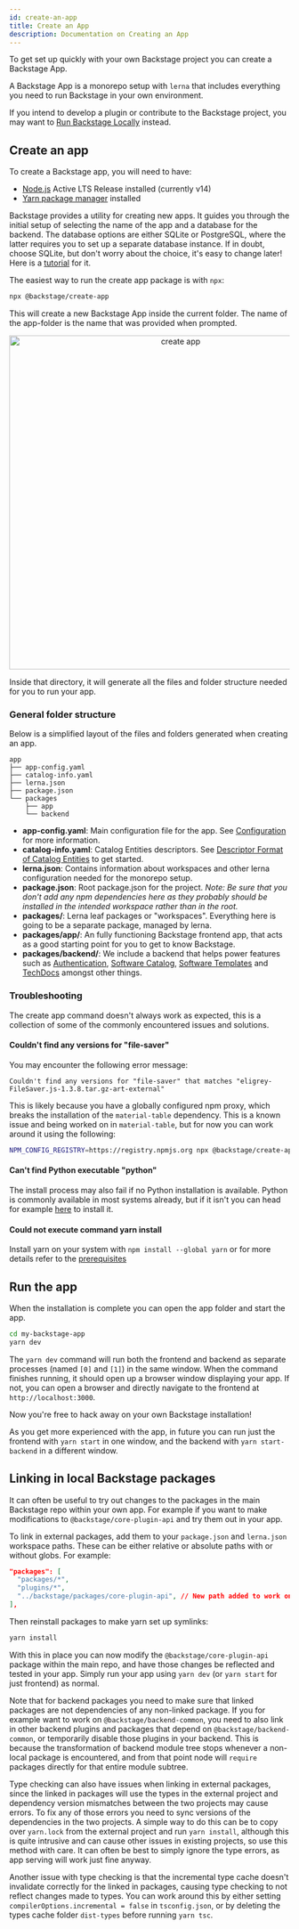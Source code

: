 ```yaml
---
id: create-an-app
title: Create an App
description: Documentation on Creating an App
---
```


To get set up quickly with your own Backstage project you can create a Backstage
App.

A Backstage App is a monorepo setup with `lerna` that includes everything you
need to run Backstage in your own environment.

If you intend to develop a plugin or contribute to the Backstage project, you
may want to [Run Backstage Locally](./running-backstage-locally.md) instead.

## Create an app

To create a Backstage app, you will need to have:
- [Node.js](https://nodejs.org/en/download/) Active LTS Release installed
(currently v14) 
- [Yarn package manager](https://yarnpkg.com/getting-started/install) installed 

Backstage provides a utility for creating new apps. It guides you through the
initial setup of selecting the name of the app and a database for the backend.
The database options are either SQLite or PostgreSQL, where the latter requires
you to set up a separate database instance. If in doubt, choose SQLite, but
don't worry about the choice, it's easy to change later! Here is a
[tutorial](../tutorials/switching-sqlite-postgres.md) for it.

The easiest way to run the create app package is with `npx`:

```bash
npx @backstage/create-app
```

This will create a new Backstage App inside the current folder. The name of the
app-folder is the name that was provided when prompted.

<p align='center'>
  <img src='../assets/getting-started/create-app_output.png' width='600' alt='create app'>
</p>

Inside that directory, it will generate all the files and folder structure
needed for you to run your app.

### General folder structure

Below is a simplified layout of the files and folders generated when creating an
app.

```
app
├── app-config.yaml
├── catalog-info.yaml
├── lerna.json
├── package.json
└── packages
    ├── app
    └── backend
```

- **app-config.yaml**: Main configuration file for the app. See
  [Configuration](https://backstage.io/docs/conf/) for more information.
- **catalog-info.yaml**: Catalog Entities descriptors. See
  [Descriptor Format of Catalog Entities](https://backstage.io/docs/features/software-catalog/descriptor-format)
  to get started.
- **lerna.json**: Contains information about workspaces and other lerna
  configuration needed for the monorepo setup.
- **package.json**: Root package.json for the project. _Note: Be sure that you
  don't add any npm dependencies here as they probably should be installed in
  the intended workspace rather than in the root._
- **packages/**: Lerna leaf packages or "workspaces". Everything here is going
  to be a separate package, managed by lerna.
- **packages/app/**: An fully functioning Backstage frontend app, that acts as a
  good starting point for you to get to know Backstage.
- **packages/backend/**: We include a backend that helps power features such as
  [Authentication](https://backstage.io/docs/auth/),
  [Software Catalog](https://backstage.io/docs/features/software-catalog/software-catalog-overview),
  [Software Templates](https://backstage.io/docs/features/software-templates/software-templates-index)
  and [TechDocs](https://backstage.io/docs/features/techdocs/techdocs-overview)
  amongst other things.

### Troubleshooting

The create app command doesn't always work as expected, this is a collection of
some of the commonly encountered issues and solutions.

#### Couldn't find any versions for "file-saver"

You may encounter the following error message:

```text
Couldn't find any versions for "file-saver" that matches "eligrey-FileSaver.js-1.3.8.tar.gz-art-external"
```

This is likely because you have a globally configured npm proxy, which breaks
the installation of the `material-table` dependency. This is a known issue and
being worked on in `material-table`, but for now you can work around it using
the following:

```bash
NPM_CONFIG_REGISTRY=https://registry.npmjs.org npx @backstage/create-app
```

#### Can't find Python executable "python"

The install process may also fail if no Python installation is available. Python
is commonly available in most systems already, but if it isn't you can head for
example [here](https://www.python.org/downloads/) to install it.

#### Could not execute command yarn install

Install yarn on your system with `npm install --global yarn` or for more details
refer to the
[prerequisites](https://backstage.io/docs/getting-started/running-backstage-locally#prerequisites)

## Run the app

When the installation is complete you can open the app folder and start the app.

```bash
cd my-backstage-app
yarn dev
```

The `yarn dev` command will run both the frontend and backend as separate
processes (named `[0]` and `[1]`) in the same window. When the command finishes
running, it should open up a browser window displaying your app. If not, you can
open a browser and directly navigate to the frontend at `http://localhost:3000`.

Now you're free to hack away on your own Backstage installation!

As you get more experienced with the app, in future you can run just the
frontend with `yarn start` in one window, and the backend with
`yarn start-backend` in a different window.

## Linking in local Backstage packages

It can often be useful to try out changes to the packages in the main Backstage
repo within your own app. For example if you want to make modifications to
`@backstage/core-plugin-api` and try them out in your app.

To link in external packages, add them to your `package.json` and `lerna.json`
workspace paths. These can be either relative or absolute paths with or without
globs. For example:

```json
"packages": [
  "packages/*",
  "plugins/*",
  "../backstage/packages/core-plugin-api", // New path added to work on @backstage/core-plugin-api
],
```

Then reinstall packages to make yarn set up symlinks:

```bash
yarn install
```

With this in place you can now modify the `@backstage/core-plugin-api` package
within the main repo, and have those changes be reflected and tested in your
app. Simply run your app using `yarn dev` (or `yarn start` for just frontend) as
normal.

Note that for backend packages you need to make sure that linked packages are
not dependencies of any non-linked package. If you for example want to work on
`@backstage/backend-common`, you need to also link in other backend plugins and
packages that depend on `@backstage/backend-common`, or temporarily disable
those plugins in your backend. This is because the transformation of backend
module tree stops whenever a non-local package is encountered, and from that
point node will `require` packages directly for that entire module subtree.

Type checking can also have issues when linking in external packages, since the
linked in packages will use the types in the external project and dependency
version mismatches between the two projects may cause errors. To fix any of
those errors you need to sync versions of the dependencies in the two projects.
A simple way to do this can be to copy over `yarn.lock` from the external
project and run `yarn install`, although this is quite intrusive and can cause
other issues in existing projects, so use this method with care. It can often be
best to simply ignore the type errors, as app serving will work just fine
anyway.

Another issue with type checking is that the incremental type cache doesn't
invalidate correctly for the linked in packages, causing type checking to not
reflect changes made to types. You can work around this by either setting
`compilerOptions.incremental = false` in `tsconfig.json`, or by deleting the
types cache folder `dist-types` before running `yarn tsc`.
